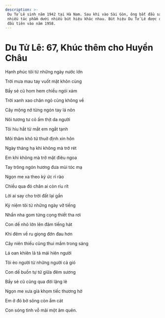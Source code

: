 ```yaml
---
description: >-
 Du Tử Lê sinh năm 1942 tại Hà Nam. Sau khi vào Sài Gòn, ông bắt đầu sáng tác
 nhiều tác phẩm dưới nhiều bút hiệu khác nhau. Bút hiệu Du Tử Lê được dùng lần
 đầu tiên vào năm 1958.
---
```


# Du Tử Lê: 67, Khúc thêm cho Huyền Châu

Hạnh phúc tôi từ những ngày nước lớn

Trời mưa mau tay vuốt mặt khôn cùng

Bầy sẻ cũ hom hem chiều ngói xám

Trời xanh xao chân ngỏ cũng không về

Cây mộng nở từng ngón tay lá nõn

Nôi tương tư cỏ ấm thịt da người

Tôi hiu hắt từ mắt em ngắt tạnh

Môi thâm khô từ thuở định xin hôn

Ngày tháng hạ khi không mà trở rét

Em khi không mà trở mặt điêu ngoa

Tay trông ngón hương đưa mùi tóc mạ

Ngọn me xa theo ký ức rì rào

Chiều qua đó chân ai còn ríu rít

Lời ai say cho trời đất lại gần

Kỷ niệm tôi từ những ngày vỡ tiếng

Nhẩn nha gom từng cọng thiết tha rơi

Con dế nhỏ lớn lên đăm tiếng hát

Khi đêm về ru giọng đớn đau hơn

Cây niên thiếu cũng thui mầm trong sáng

Lá oan khiên lả tả mái hiên người

Tôi èo người từ những người cả gió

Con dế buồn tự tử giữa đêm sương

Bầy sẻ cũ cũng qua đời lặng lẽ

Ngọn me xưa già khọm tiếc thương hờ

Em ở đó bờ sông còn ẩm cát

Con sóng tình vỗ mãi một âm quên.
